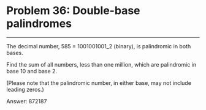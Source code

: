 # Problem 36: Double-base palindromes
-----
The decimal number, 585 = 1001001001_2 (binary), is palindromic in both bases.

Find the sum of all numbers, less than one million, which are palindromic in base 10 and base 2.

(Please note that the palindromic number, in either base, may not include leading zeros.)


Answer: 872187
